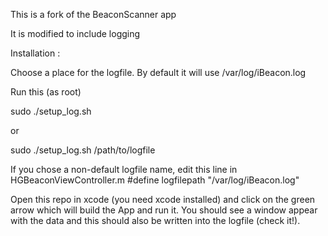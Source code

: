 This is a fork of the BeaconScanner app

It is modified to include logging

Installation :

Choose a place for the logfile. By default it will use /var/log/iBeacon.log

Run this (as root)

sudo ./setup_log.sh

or

sudo ./setup_log.sh /path/to/logfile

If you chose a non-default logfile name, edit this line in 
HGBeaconViewController.m
#define logfilepath "/var/log/iBeacon.log"

Open this repo in xcode (you need xcode installed) and click on the green arrow which will
build the App and run it. You should see a window appear with the data and this should also 
be written into the logfile (check it!).





